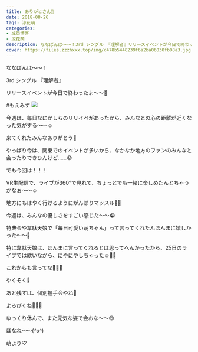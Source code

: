 ```yaml
---
title: ありがとさん💓
date: 2018-08-26
tags: 涼花萌
categories: 
- 成员博客
- 涼花萌
description: ななばんは〜〜！3rd シングル 『理解者』リリースイベントが今日で終わったよ〜〜💓#もえみず今週は、毎日なにかしらのリリイベがあったから、...
cover: https://files.zzzhxxx.top/img/c478b5448239f6a2ba06030fb08a3.jpg 
---
```








ななばんは〜〜！




3rd シングル 『理解者』

リリースイベントが今日で終わったよ〜〜💓





#もえみず
![](https://files.zzzhxxx.top/img/c478b5448239f6a2ba06030fb08a3.jpg)











今週は、毎日なにかしらのリリイベがあったから、みんなとの心の距離が近くなった気がする〜〜☺️




来てくれたみんなありがとう💓









やっぱり今は、関東でのイベントが多いから、なかなか地方のファンのみんなと会ったりできひんけど……😞







でも今回は！！！




VR生配信で、ライブが360°で見れて、ちょっとでも一緒に楽しめたんとちゃうかなぁ〜〜☺️




地方にもはやく行けるようにがんばりマッスル💪🏻









今週は、みんなの優しさをすごい感じた〜〜😭




特典会や韋駄天娘で「毎日可愛い萌ちゃん」って言ってくれたんほんまに嬉しかった〜〜💓







特に韋駄天娘は、ほんまに言ってくれるとは思ってへんかったから、25日のライブでは歌いながら、にやにやしちゃった☺️💓💓





これからも言ってな💓💓💓



やくそく💓








あと残すは、個別握手会やね💓






よろぴくね🐥💓💓








ゆっくり休んで、また元気な姿で会おな〜〜😊









ほなね〜〜(*^o^*)


萌より♡


